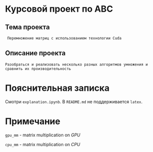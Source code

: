 # Курсовой проект по АВС

## Тема проекта

` Перемножение матриц с использованием технологии Cuda`

## Описание проекта

`Разобраться и реализовать несколько разных алгоритмов умножения и сравнить их производительность`


# Пояснительная записка

Смотри `explanation.ipynb`. В `README.md` не поддерживается `latex`.

# Примечание

`gpu_mm` - matrix multiplication on _GPU_

`cpu_mm` - matrix multiplication on _CPU_